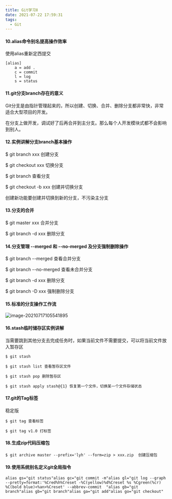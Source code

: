 ```yaml
---
title: Git学习Ⅱ
date: 2021-07-22 17:59:31
tags:
  - Git
---
```


#### 10.alias命令别名提高操作效率

使用alias重新定西提交

```shell
[alias]
	a = add .
	c = commit
	l = log
	s = status 
```

#### 11.git分支branch存在的意义

Git分支是由指针管理起来的，所以创建、切换、合并、删除分支都非常快，非常适合大型项目的开发。

在分支上做开发，调试好了后再合并到主分支。那么每个人开发模块式都不会影响到别人。

 <!--more-->



#### 12.实例讲解分支branch基本操作

$ git branch xxx 创建分支

$ git checkout xxx 切换分支

$ git branch 查看分支

$ git checkout -b xxx 创建并切换分支

创建新功能要创建并切换到新的分支，不污染主分支



#### 13.分支的合并

$ git master xxx 合并分支

$ git branch -d xxx 删除分支



#### 14.分支管理 --merged 和 --no-merged 及分支强制删除操作

 $ git branch --merged 查看合并分支

$ git branch --no-merged 查看未合并分支

$ git branch -d xxx 删除分支

$ git branch -D xxx 强制删除分支



#### 15.标准的分支操作工作流

![image-20210717105541895](C:\Users\22584\AppData\Roaming\Typora\typora-user-images\image-20210717105541895.png)





#### 16.stash临时储存区实例讲解

当需要跳到其他分支去完成任务时，如果当前文件不需要提交，可以将当前文件放入暂存区

```shell
$ git stash
```



```shell
$ git stash list 查看暂存区文件
```



```shell
$ git stash pop 删除暂存区
```



```shell
$ git stash apply stash@{1} 恢复第一个文件，切换某一个文件存储状态
```

#### 17.git的Tag标签

稳定版

```shell
$ git tag 查看标签
```



```shell
$ git tag v1.0 打标签
```

#### 18.生成zip代码压缩包

```shell
$ git archive master --prefix='lyh' --form=zip > xxx.zip  创建压缩包
```

#### 19.使用系统别名定义git全局指令

```shell
alias gs="git status"alias gc="git commit -m"alias gl="git log --graph --pretty=format:'%Cred%h%Creset -%C(yellow)%d%Creset %s %Cgreen(%cr) %C(bold blue)<%an>%Creset' --abbrev-commit  "alias gb="git branch"alias gb="git branch"alias ga="git add"alias go="git checkout"
```

